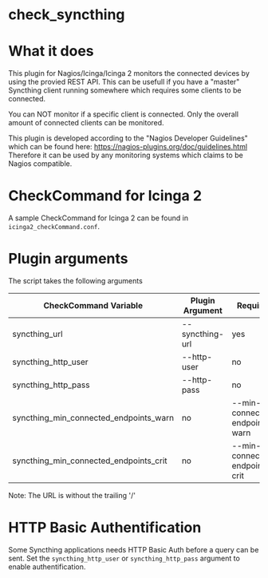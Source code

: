 check_syncthing
===============

# What it does

This plugin for Nagios/Icinga/Icinga 2 monitors the connected devices by using the provied REST API.
This can be usefull if you have a "master" Syncthing client running somewhere which requires some clients to be connected.

You can NOT monitor if a specific client is connected. Only the overall amount of connected clients can be monitored.

This plugin is developed according to the "Nagios Developer Guidelines" which can be found here: https://nagios-plugins.org/doc/guidelines.html
Therefore it can be used by any monitoring systems which claims to be Nagios compatible.

# CheckCommand for Icinga 2

A sample CheckCommand for Icinga 2 can be found in ```icinga2_checkCommand.conf```.

# Plugin arguments

The script takes the following arguments

CheckCommand Variable | Plugin Argument | Required | Description
----------------------|-----------------|----------|------------
syncthing_url | --syncthing-url | yes | The URL to syncthing. For example: https://sync.veloc1ty.lan
syncthing_http_user | --http-user | no | The HTTP Basic auth user
syncthing_http_pass | --http-pass | no | The HTTP Basic auth password
syncthing_min_connected_endpoints_warn | no | --min-connected-endpoints-warn | Minimum connected endpoints. If below trigger WARNING. Default: 1
syncthing_min_connected_endpoints_crit | no | --min-connected-endpoints-crit | Minimum connected endpoints. If below trigger CRITICAL. Default: 0

Note: The URL is without the trailing '/'

# HTTP Basic Authentification #

Some Syncthing applications needs HTTP Basic Auth before a query can be sent. Set the ```syncthing_http_user``` or ```syncthing_http_pass``` argument to enable authentification.
